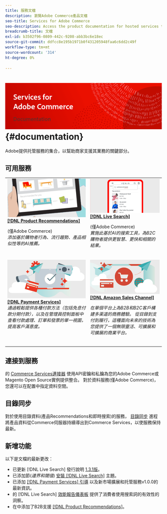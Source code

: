 ```yaml
---
title: 服務文檔
description: 瀏覽Adobe Commerce產品文檔
seo-title: Services for Adobe Commerce
seo-description: Access the product documentation for hosted services that help Adobe Commerce and Magento Open Source merchants support key components of their business.
breadcrumb-title: 文檔
exl-id: b3502f96-0809-442c-9208-abb3bc6e18ec
source-git-commit: ddfcc8e195b1971b0f431205948faa6c6dd2c49f
workflow-type: tm+mt
source-wordcount: '314'
ht-degree: 0%

---
```


# <!-- use banner as heading -->![服務文檔](./assets/banner-services-home.png) {#documentation}

Adobe提供托管服務的集合，以幫助商家支援其業務的關鍵部分。

## 可用服務

<table>
<tr>
   <td valign="top">
       <img alt="[!UICONTROL Product Recommendations]" src="assets/product-recs.png" />
    <div><a href="https://experienceleague.adobe.com/docs/commerce-merchant-services/product-recommendations/overview.html">
    <strong>[!DNL Product Recommendations]</strong></a>
    </div>
    <p>(僅Adobe Commerce)<br><em>添加基於購物者行為、流行趨勢、產品相似性等的AI推薦。</em></p>
    <br>
  </td>
  <td valign="top">
      <img alt="[!DNL Live Search]" src="assets/live-search.png" />
    <div>
    <a href="https://experienceleague.adobe.com/docs/commerce-merchant-services/live-search/overview.html"><strong>[!DNL Live Search]</strong></a>
    </div>
    <p>(僅Adobe Commerce)<br><em>實施此基於AI的搜索工具，為B2C購物者提供更智慧、更快和相關的結果。</em></p>
    <br>
  </td>
</tr>
<tr>
  <td valign="top">
    <img alt="[!DNL Payment Services]" src="assets/payment-services.png"/>
    <div>
    <a href="https://experienceleague.adobe.com/docs/commerce-merchant-services/payment-services/guide-overview.html"><strong>[!DNL Payment Services]</strong></a>
    </div>
    <em>通過輕鬆提供各種付款方法（包括免息付款分期付款），以及在管理員控制面板中查看付款處理、訂單和發票的單一視圖，提高客戶滿意度。</em>
    <br>
  </td>
    <td valign="top">
       <img alt="Amazon Sales Channel" src="assets/amazon-channel.png" />
    <div><a href="https://experienceleague.adobe.com/docs/commerce-channels/amazon/guide-overview.html">
    <strong>[!DNL Amazon Sales Channel]</strong></a>
    </div>
    <p><em>在單個平台上為B2B和B2C客戶構建多渠道的商務體驗。 從目錄到支付到履行，這種面向未來的技術為您提供了一個無限靈活、可擴展和可擴展的商業平台。</em></p>
    <br>
  </td>
</tr>
</table>

## 連接到服務

的 [Commerce Services連接器](https://docs.magento.com/user-guide/system/saas.html) 使用API密鑰和私鑰為您的Adobe Commerce或Magento Open Source實例提供整合。 對於資料服務(僅Adobe Commerce)，您還可以在配置中指定資料空間。

## 目錄同步

對於使用目錄資料(產品Recommendations和即時搜索)的服務， [目錄同步](https://docs.magento.com/user-guide/system/catalog-sync.html) 進程將產品資料從Commerce伺服器持續導出到Commerce Services，以使服務保持最新。

## 新增功能

以下是文檔的最新更改：

* 已更新 [!DNL Live Search] 發行說明 [1.3.1版](/help/live-search/release-notes.md)。
* 已添加節(_邊界和閾值_) [安裝 [!DNL Live Search]](/help/live-search/install.md) 主題。
* 已添加 [[!DNL Payment Services] 引導](/help/payment-services/guide-overview.md) 以及新市場擴展和托管服務v1.0.0的最新資訊。
* 的 [!DNL Live Search] [效能報告儀表板](/help/live-search/performance.md) 提供了消費者使用搜索詞的有效性的洞察。
* 在中添加了B2B支援 [[!DNL Product Recommendations]](https://docs.magento.com/user-guide/recommendations/overview.html)。
